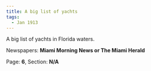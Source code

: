 ```yaml
---  
title: A big list of yachts  
tags:  
  - Jan 1913  
---  
```

  
A big list of yachts in Florida waters.  
  
Newspapers: **Miami Morning News or The Miami Herald**  
  
Page: **6**, Section: **N/A** 
